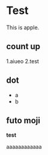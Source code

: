 # Test
This is apple.

## count up
1.aiueo
2.test

## dot
- a
- b

## futo moji
**test**

aaaaaaaaaaaa

